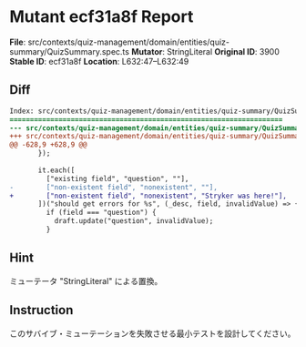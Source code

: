 # Mutant ecf31a8f Report

**File**: src/contexts/quiz-management/domain/entities/quiz-summary/QuizSummary.spec.ts
**Mutator**: StringLiteral
**Original ID**: 3900
**Stable ID**: ecf31a8f
**Location**: L632:47–L632:49

## Diff

```diff
Index: src/contexts/quiz-management/domain/entities/quiz-summary/QuizSummary.spec.ts
===================================================================
--- src/contexts/quiz-management/domain/entities/quiz-summary/QuizSummary.spec.ts	original
+++ src/contexts/quiz-management/domain/entities/quiz-summary/QuizSummary.spec.ts	mutated #3900
@@ -628,9 +628,9 @@
       });
 
       it.each([
         ["existing field", "question", ""],
-        ["non-existent field", "nonexistent", ""],
+        ["non-existent field", "nonexistent", "Stryker was here!"],
       ])("should get errors for %s", (_desc, field, invalidValue) => {
         if (field === "question") {
           draft.update("question", invalidValue);
         }
```

## Hint

ミューテータ "StringLiteral" による置換。

## Instruction

このサバイブ・ミューテーションを失敗させる最小テストを設計してください。
